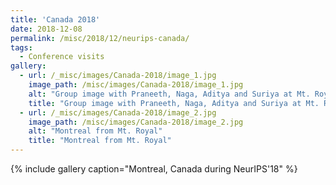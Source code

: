 ```yaml
---
title: 'Canada 2018'
date: 2018-12-08
permalink: /misc/2018/12/neurips-canada/
tags:
  - Conference visits
gallery:
  - url: /_misc/images/Canada-2018/image_1.jpg
    image_path: /misc/images/Canada-2018/image_1.jpg
    alt: "Group image with Praneeth, Naga, Aditya and Suriya at Mt. Royal"
    title: "Group image with Praneeth, Naga, Aditya and Suriya at Mt. Royal"
  - url: /_misc/images/Canada-2018/image_2.jpg
    image_path: /misc/images/Canada-2018/image_2.jpg
    alt: "Montreal from Mt. Royal"
    title: "Montreal from Mt. Royal"
---
```


{% include gallery caption="Montreal, Canada during NeurIPS'18" %}
